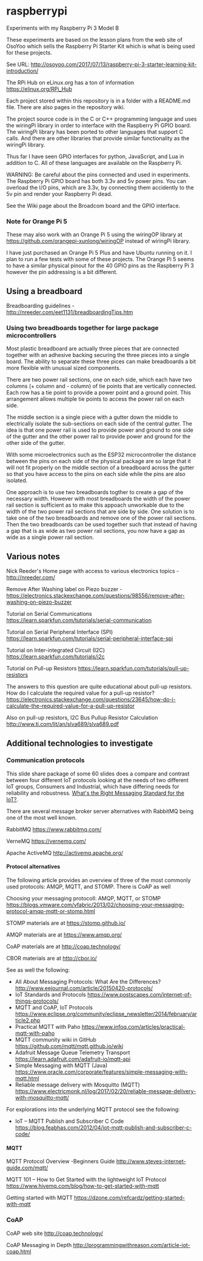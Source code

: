 # raspberrypi
Experiments with my Raspberry Pi 3 Model B

These experiments are based on the lesson plans from the web site of
OsoYoo which sells the Raspberry Pi Starter Kit which is what is
being used for these projects.

See URL:
  http://osoyoo.com/2017/07/13/raspberry-pi-3-starter-learning-kit-introduction/ 

The RPi Hub on eLinux.org has a ton of information https://elinux.org/RPi_Hub

Each project stored within this repository is in a folder with a README.md file. There are also pages in the repository wiki.

The project source code is in the C or C++ programming language and uses the wiringPi library in order to interface with the Raspberry Pi GPIO board. The wiringPi library has been ported to other languages that support C calls. And there are other libraries that provide
similar functionality as the wiringPi library.

Thus far I have seen GPIO interfaces for python, JavaScript, and Lua in addition to C. All of these languages are available on the Raspberry Pi.

WARNING: Be careful about the pins connected and used in experiments. The Raspberry Pi GPIO board has both 3.3v and 5v power pins. You can overload the I/O pins, which are 3.3v, by connecting them accidently to the 5v pin and render your Raspberry Pi dead.

See the Wiki page about the Broadcom board and the GPIO interface.

### Note for Orange Pi 5

These may also work with an Orange Pi 5 using the wiringOP library at https://github.com/orangepi-xunlong/wiringOP instead of wiringPi library.

I have just purchased an Orange Pi 5 Plus and have Ubuntu running on it. I plan to run a few tests with some of these projects. The Orange Pi 5 seems
to have a similar physical pinout for the 40 GPIO pins as the Raspberry Pi 3 however the pin addressing is a bit different.

## Using a breadboard

Breadboarding guidelines - http://nreeder.com/eet1131/breadboardingTips.htm

### Using two breadboards together for large package microcontrollers

Most plastic breadboard are actually three pieces that are connected together with an adhesive backing securing the three pieces into a single board. The ability to separate these three pices can make breadboards a bit more flexible with unusual sized components.

There are two power rail sections, one on each side, which each have two columns (+ column and - column) of tie points that are vertically connected. Each row has a tie point to provide a power point and a ground point. This arrangement allows multiple tie points to access the power rail on each side.

The middle section is a single piece with a gutter down the middle to electrically isolate the sub-sections on each side of the central gutter. The idea is that one power rail is used to provide power and ground to one side of the gutter and the other power rail to provide power and ground for the other side of the gutter.

With some microelectronics such as the ESP32 microcontroller the distance between the pins on each side of the physical package are so large that it will not fit properly on the middle section of a breadboard across the gutter so that you have access to the pins on each side while the pins are also isolated.

One approach is to use two breadboards togther to create a gap of the necessary width. However with most breadboards the width of the power rail section is sufficient as to make this appoach unworkable due to the width of the two power rail sections that are side by side. One solution is to take one of the two breadboards and remove one of the power rail sections. Then the two breadboards can be used together such that instead of having a gap that is as wide as two power rail sections, you now have a gap as wide as a single power rail section.

## Various notes

Nick Reeder's Home page with access to various electronics topics - http://nreeder.com/

Remove After Washing label on Piezo buzzer - https://electronics.stackexchange.com/questions/98556/remove-after-washing-on-piezo-buzzer

Tutorial on Serial Communications https://learn.sparkfun.com/tutorials/serial-communication

Tutorial on Serial Peripheral Interface (SPI) https://learn.sparkfun.com/tutorials/serial-peripheral-interface-spi

Tutorial on Inter-integrated Circuit (I2C) https://learn.sparkfun.com/tutorials/i2c

Tutorial on Pull-up Resistors https://learn.sparkfun.com/tutorials/pull-up-resistors

The answers to this question are quite educational about pull-up resistors. How do I calculate the required value for a pull-up resistor? https://electronics.stackexchange.com/questions/23645/how-do-i-calculate-the-required-value-for-a-pull-up-resistor

Also on pull-up resistors, I2C Bus Pullup Resistor Calculation http://www.ti.com/lit/an/slva689/slva689.pdf

## Additional technologies to investigate

### Communication protocols

This slide share package of some 60 slides does a compare and contrast between four different IoT protocols
looking at the needs of two different IoT groups, Consumers and Industrial, which have differing needs
for reliability and robustness. [What's the Right Messaging Standard for the IoT?](https://www.slideshare.net/Angelo.Corsaro/whats-the-right-messaging-standard-for-the-iot).

There are several message broker server alternatives with RabbitMQ being one of the most well known.

RabbitMQ https://www.rabbitmq.com/

VerneMQ https://vernemq.com/

Apache ActiveMQ http://activemq.apache.org/

#### Protocol alternatives

The following article provides an overview of three of the most commonly used
protocols: AMQP, MQTT, and STOMP. There is CoAP as well

Choosing your messaging protocoll: AMQP, MQTT, or STOMP
https://blogs.vmware.com/vfabric/2013/02/choosing-your-messaging-protocol-amqp-mqtt-or-stomp.html

STOMP materials are at https://stomp.github.io/

AMQP materials are at https://www.amqp.org/

CoAP materials are at http://coap.technology/

CBOR materials are at http://cbor.io/

See as well the following:

 - All About Messaging Protocols: What Are the Differences? http://www.eejournal.com/article/20150420-protocols/
 - IoT Standards and Protocols https://www.postscapes.com/internet-of-things-protocols/
 - MQTT and CoAP, IoT Protocols https://www.eclipse.org/community/eclipse_newsletter/2014/february/article2.php
 - Practical MQTT with Paho https://www.infoq.com/articles/practical-mqtt-with-paho
 - MQTT community wiki in GitHub https://github.com/mqtt/mqtt.github.io/wiki
 - Adafruit Message Queue Telemetry Transport https://learn.adafruit.com/adafruit-io/mqtt-api
 - Simple Messaging with MQTT (Java) https://www.oracle.com/corporate/features/simple-messaging-with-mqtt.html
 - Reliable message delivery with Mosquitto (MQTT) https://www.electricmonk.nl/log/2017/02/20/reliable-message-delivery-with-mosquitto-mqtt/
 
 For explorations into the underlying MQTT protocol see the following:
  - IoT – MQTT Publish and Subscriber C Code https://blog.feabhas.com/2012/04/iot-mqtt-publish-and-subscriber-c-code/

#### MQTT

MQTT Protocol Overview -Beginners Guide http://www.steves-internet-guide.com/mqtt/

MQTT 101 – How to Get Started with the lightweight IoT Protocol https://www.hivemq.com/blog/how-to-get-started-with-mqtt

Getting started with MQTT https://dzone.com/refcardz/getting-started-with-mqtt

### CoAP

CoAP web site http://coap.technology/

CoAP Messaging in Depth http://programmingwithreason.com/article-iot-coap.html
